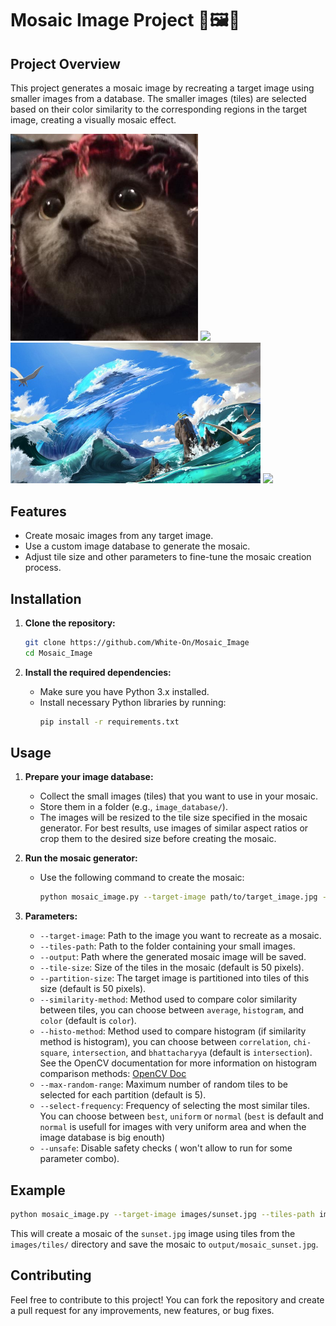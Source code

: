 
# Mosaic Image Project 🎨🖼️🧩

## Project Overview
This project generates a mosaic image by recreating a target image using smaller images from a database. The smaller images (tiles) are selected based on their color similarity to the corresponding regions in the target image, creating a visually mosaic effect.

<img src="cat_photo.jpg" width="300"/>
<img src="mosaic_cat_photo.png" width="300"/>

<img src="digital_draw.jpg" width="400"/>
<img src="mosaic_digital_draw.png" width="400"/>

## Features
- Create mosaic images from any target image.
- Use a custom image database to generate the mosaic.
- Adjust tile size and other parameters to fine-tune the mosaic creation process.

## Installation

1. **Clone the repository:**
   ```bash
   git clone https://github.com/White-On/Mosaic_Image
   cd Mosaic_Image
   ```

2. **Install the required dependencies:**
   - Make sure you have Python 3.x installed.
   - Install necessary Python libraries by running:
     ```bash
     pip install -r requirements.txt
     ```

## Usage

1. **Prepare your image database:**
   - Collect the small images (tiles) that you want to use in your mosaic.
   - Store them in a folder (e.g., `image_database/`).
   - The images will be resized to the tile size specified in the mosaic generator. For best results, use images of similar aspect ratios or crop them to the desired size before creating the mosaic.

2. **Run the mosaic generator:**
   - Use the following command to create the mosaic:
     ```bash
     python mosaic_image.py --target-image path/to/target_image.jpg --tiles-path path/to/image_database/ --output path/to/output_mosaic.jpg 
     ```

3. **Parameters:**
   - `--target-image`: Path to the image you want to recreate as a mosaic.
   - `--tiles-path`: Path to the folder containing your small images.
   - `--output`: Path where the generated mosaic image will be saved.
   - `--tile-size`: Size of the tiles in the mosaic (default is 50 pixels).
   - `--partition-size`: The target image is partitioned into tiles of this size (default is 50 pixels).
   - `--similarity-method`: Method used to compare color similarity between tiles, you can choose between `average`, `histogram`, and `color` (default is `color`).
   - `--histo-method`: Method used to compare histogram (if similarity method is histogram), you can choose between `correlation`, `chi-square`, `intersection`, and `bhattacharyya` (default is `intersection`).
See the OpenCV documentation for more information on histogram comparison methods: [OpenCV Doc](https://docs.opencv.org/4.x/d8/dc8/tutorial_histogram_comparison.html)
   - `--max-random-range`: Maximum number of random tiles to be selected for each partition (default is 5).
   - `--select-frequency`: Frequency of selecting the most similar tiles. You can choose between `best`, `uniform` or `normal` (`best` is default and `normal` is usefull for images with very uniform area and when the image database is big enouth)
   - `--unsafe`: Disable safety checks ( won't allow to run for some parameter combo).

## Example

```bash
python mosaic_image.py --target-image images/sunset.jpg --tiles-path images/tiles/ --output output/mosaic_sunset.jpg --tile-size 50 50 --partition-size 25 25 --similarity-method color --max-random-range 10 --select-frequency normal
```

This will create a mosaic of the `sunset.jpg` image using tiles from the `images/tiles/` directory and save the mosaic to `output/mosaic_sunset.jpg`.

## Contributing
Feel free to contribute to this project! You can fork the repository and create a pull request for any improvements, new features, or bug fixes.

